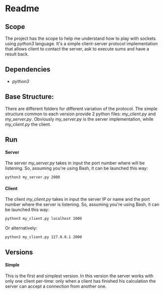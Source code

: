 # Readme

## Scope
The project has the scope to help me understand how to play with sockets using *python3* language.
It's a simple client-server protocol implementation that allows client to contact the server, ask to execute sums and have a result back.

## Dependencies
- *python3*

## Base Structure:
There are different folders for different variation of the protocol.
The simple structure common to each version provide 2 python files: *my_client.py* and  *my_server.py*.
Obviously *my_server.py* is the server implementation, while *my_client.py* the client.

## Run
#### Server
The server *my_server.py* takes in input the port number where will be listening.
So, assuming you're using Bash, it can be launched this way:
```Bash
python3 my_server.py 2000
``` 
#### Client
The client *my_client.py* takes in input the server IP or name and the port number where the server is listening.
So, assuming you're using Bash, it can be launched this way:
```Bash
python3 my_client.py localhost 2000
``` 
Or alternatively:
```Bash
python3 my_client.py 127.0.0.1 2000
``` 

## Versions
#### Simple
This is the first and simplest version.
In this version the server works with only one client per-time: only when a client has finished his calculation the server can accept a connection from another one. 